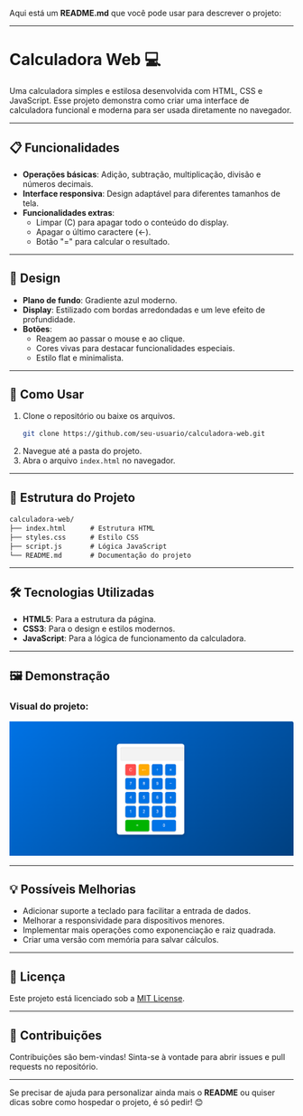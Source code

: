 Aqui está um **README.md** que você pode usar para descrever o projeto:

---

# Calculadora Web 💻

Uma calculadora simples e estilosa desenvolvida com HTML, CSS e JavaScript. Esse projeto demonstra como criar uma interface de calculadora funcional e moderna para ser usada diretamente no navegador.

---

## 📋 Funcionalidades

- **Operações básicas**: Adição, subtração, multiplicação, divisão e números decimais.
- **Interface responsiva**: Design adaptável para diferentes tamanhos de tela.
- **Funcionalidades extras**:
  - Limpar (C) para apagar todo o conteúdo do display.
  - Apagar o último caractere (←).
  - Botão "=" para calcular o resultado.

---

## 🎨 Design

- **Plano de fundo**: Gradiente azul moderno.
- **Display**: Estilizado com bordas arredondadas e um leve efeito de profundidade.
- **Botões**:
  - Reagem ao passar o mouse e ao clique.
  - Cores vivas para destacar funcionalidades especiais.
  - Estilo flat e minimalista.

---

## 🚀 Como Usar

1. Clone o repositório ou baixe os arquivos.
   ```bash
   git clone https://github.com/seu-usuario/calculadora-web.git
   ```
2. Navegue até a pasta do projeto.
3. Abra o arquivo `index.html` no navegador.

---

## 📂 Estrutura do Projeto

```
calculadora-web/
├── index.html      # Estrutura HTML
├── styles.css      # Estilo CSS
├── script.js       # Lógica JavaScript
└── README.md       # Documentação do projeto
```

---

## 🛠️ Tecnologias Utilizadas

- **HTML5**: Para a estrutura da página.
- **CSS3**: Para o design e estilos modernos.
- **JavaScript**: Para a lógica de funcionamento da calculadora.

---

## 🖼️ Demonstração

### Visual do projeto:
![Preview da Calculadora](calculator.png)

---

## 💡 Possíveis Melhorias

- Adicionar suporte a teclado para facilitar a entrada de dados.
- Melhorar a responsividade para dispositivos menores.
- Implementar mais operações como exponenciação e raiz quadrada.
- Criar uma versão com memória para salvar cálculos.

---

## 📜 Licença

Este projeto está licenciado sob a [MIT License](LICENSE).

---

## 🤝 Contribuições

Contribuições são bem-vindas! Sinta-se à vontade para abrir issues e pull requests no repositório.

---

Se precisar de ajuda para personalizar ainda mais o **README** ou quiser dicas sobre como hospedar o projeto, é só pedir! 😊
